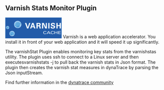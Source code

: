 ## Varnish Stats Monitor Plugin
![images_community/download/attachments/130516772/icon.png](images_community/download/attachments/130516772/icon.png) Varnish is a web application accelerator. You install it in front of your web
application and it will speed it up significantly.

The varnishStat Plugin enables monitoring key stats from the varnishstas utility. The plugin uses ssh to connect to a Linux server and then executesvarnishstats -j to pull back the varnish stats in
Json format. The plugin then creates the varnish stat measures in dynaTrace by parsing the Json inputStream.

Find further information in the [dynatrace community](https://community.compuwareapm.com/community/display/DL/Varnish+Stats+Monitor+Plugin)